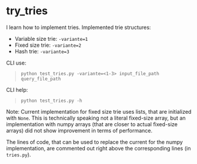 # try_tries
I learn how to implement tries. Implemented trie structures:
- Variable size trie: `-variante=1`
- Fixed size trie: `-variante=2`
- Hash trie: `-variante=3`

CLI use:

>`python test_tries.py -variante=<1-3> input_file_path query_file_path`

CLI help:

> `python test_tries.py -h`

Note: Current implementation for fixed size trie uses lists, that are initialized with `None`. This is technically speaking not a literal fixed-size array, but an implementation with numpy arrays (that are closer to actual fixed-size arrays) did not show improvement in terms of performance.

The lines of code, that can be used to replace the current for the numpy implementation, are commented out right above the corresponding lines (in `tries.py`).
